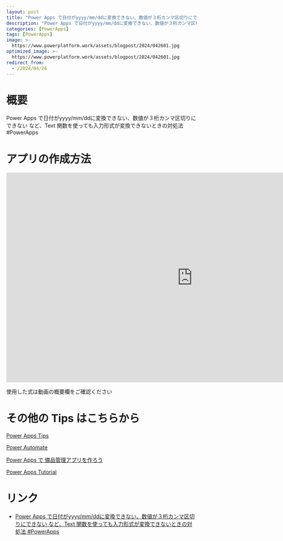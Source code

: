 ```yaml
---
layout: post
title: "Power Apps で日付がyyyy/mm/ddに変換できない、数値が３桁カンマ区切りにできない など、Text 関数を使っても入力形式が変換できないときの対処法 #PowerApps"
description: "Power Apps で日付がyyyy/mm/ddに変換できない、数値が３桁カンマ区切りにできない など、Text 関数を使っても入力形式が変換できないときの対処法 #PowerAppsを動画で分かりやすく解説"
categories: [PowerApps]
tags: [PowerApps]
image: >-
  https://www.powerplatform.work/assets/blogpost/2024/042601.jpg
optimized_image: >-
  https://www.powerplatform.work/assets/blogpost/2024/042601.jpg
redirect_from:
  - /2024/04/26
---
```



#  概要

Power Apps で日付がyyyy/mm/ddに変換できない、数値が３桁カンマ区切りにできない など、Text 関数を使っても入力形式が変換できないときの対処法 #PowerApps


# アプリの作成方法

<iframe width="983" height="553" src="https://www.youtube.com/embed/07Pi3WI1iPo" title="YouTube video player" frameborder="0" allow="accelerometer; autoplay; clipboard-write; encrypted-media; gyroscope; picture-in-picture" allowfullscreen></iframe>


使用した式は動画の概要欄をご確認ください


# その他の Tips はこちらから

[Power Apps Tips](https://www.youtube.com/watch?v=VrAQf3JQ7yM&list=PLVhFi1fb3DqakSLVMn22DDcySXh9jtzi- )


[Power Automate](https://www.youtube.com/watch?v=-YnJYT0ASEM&list=PLVhFi1fb3Dqbzic6GieqnLFgD3aTj-eHA)


[Power Apps で 備品管理アプリを作ろう](https://www.youtube.com/playlist?list=PLVhFi1fb3DqZM3HKb8Hea6XEL96990Fyn)


[Power Apps Tutorial](https://www.youtube.com/playlist?list=PLVhFi1fb3DqalxpL974VvAJvV4iWoSbe_)


# リンク


- [Power Apps で日付がyyyy/mm/ddに変換できない、数値が３桁カンマ区切りにできない など、Text 関数を使っても入力形式が変換できないときの対処法 #PowerApps](https://www.youtube.com/watch?v=07Pi3WI1iPo)

